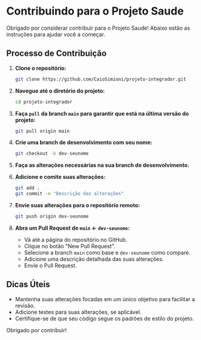 # Contribuindo para o Projeto Saude

Obrigado por considerar contribuir para o Projeto Saude! Abaixo estão as instruções para ajudar você a começar.

## Processo de Contribuição

1. **Clone o repositório:**

    ```sh
    git clone https://github.com/CaioSimioni/projeto-integrador.git
    ```

2. **Navegue até o diretório do projeto:**

    ```sh
    cd projeto-integrador
    ```

3. **Faça `pull` da branch `main` para garantir que está na última versão do projeto:**

    ```sh
    git pull origin main
    ```

4. **Crie uma branch de desenvolvimento com seu nome:**

    ```sh
    git checkout -b dev-seunome
    ```

5. **Faça as alterações necessárias na sua branch de desenvolvimento.**

6. **Adicione e comite suas alterações:**

    ```sh
    git add .
    git commit -m "Descrição das alterações"
    ```

7. **Envie suas alterações para o repositório remoto:**

    ```sh
    git push origin dev-seunome
    ```

8. **Abra um Pull Request de `main` <- `dev-seunome`:**

    - Vá até a página do repositório no GitHub.
    - Clique no botão "New Pull Request".
    - Selecione a branch `main` como base e `dev-seunome` como compare.
    - Adicione uma descrição detalhada das suas alterações.
    - Envie o Pull Request.

## Dicas Úteis

- Mantenha suas alterações focadas em um único objetivo para facilitar a revisão.
- Adicione testes para suas alterações, se aplicável.
- Certifique-se de que seu código segue os padrões de estilo do projeto.

Obrigado por contribuir!

